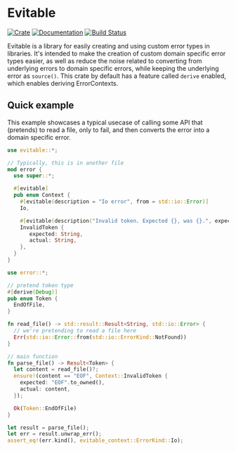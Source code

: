 # Evitable

[![Crate](https://img.shields.io/crates/v/evitable.svg)](https://crates.io/crates/evitable)
[![Documentation](https://docs.rs/evitable/badge.svg)](https://docs.rs/evitable)
[![Build Status](https://dev.azure.com/yolo-dev/yolodev-github-projects/_apis/build/status/YoloDev.evitable?branchName=master)](https://dev.azure.com/yolo-dev/yolodev-github-projects/_build/latest?definitionId=2&branchName=master)

Evitable is a library for easily creating and using custom
error types in libraries. It's intended to make the creation
of custom domain specific error types easier, as well as
reduce the noise related to converting from underlying errors
to domain specific errors, while keeping the underlying error
as `source()`. This crate by default has a feature called
`derive` enabled, which enables deriving ErrorContexts.

## Quick example

This example showcases a typical usecase of calling some API that
(pretends) to read a file, only to fail, and then converts the
error into a domain specific error.

```rust
use evitable::*;

// Typically, this is in another file
mod error {
  use super::*;

  #[evitable]
  pub enum Context {
    #[evitable(description = "Io error", from = std::io::Error)]
    Io,

    #[evitable(description("Invalid token. Expected {}, was {}.", expected, actual))]
    InvalidToken {
       expected: String,
       actual: String,
    },
  }
}

use error::*;

// pretend token type
#[derive(Debug)]
pub enum Token {
  EndOfFile,
}

fn read_file() -> std::result::Result<String, std::io::Error> {
  // we're pretending to read a file here
  Err(std::io::Error::from(std::io::ErrorKind::NotFound))
}

// main function
fn parse_file() -> Result<Token> {
  let content = read_file()?;
  ensure!(content == "EOF", Context::InvalidToken {
    expected: "EOF".to_owned(),
    actual: content,
  });

  Ok(Token::EndOfFile)
}

let result = parse_file();
let err = result.unwrap_err();
assert_eq!(err.kind(), evitable_context::ErrorKind::Io);
```
